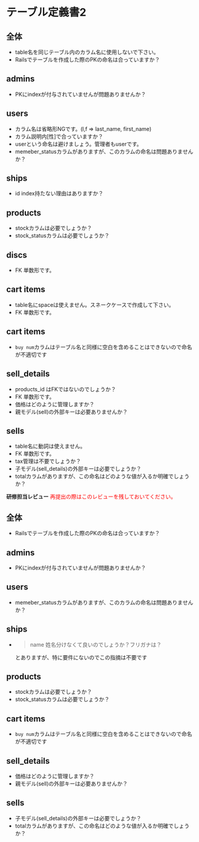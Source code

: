 # テーブル定義書2
## 全体
- table名を同じテーブル内のカラム名に使用しないで下さい。
- Railsでテーブルを作成した際のPKの命名は合っていますか？

## admins
- PKにindexが付与されていませんが問題ありませんか？

## users
- カラム名は省略形NGです。(l,f => last_name, first_name)
- カラム説明内[性]で合っていますか？
- userという命名は避けましょう。管理者もuserです。
- memeber_statusカラムがありますが、このカラムの命名は問題ありませんか？

## ships
- id index持たない理由はありますか？

## products
- stockカラムは必要でしょうか？
- stock_statusカラムは必要でしょうか？

## discs
- FK 単数形です。

## cart items
- table名にspaceは使えません。スネークケースで作成して下さい。
- FK 単数形です。
## cart items
- `buy num`カラムはテーブル名と同様に空白を含めることはできないので命名が不適切です

## sell_details
- products_id はFKではないのでしょうか？
- FK 単数形です。
- 価格はどのように管理しますか？
- 親モデル(sell)の外部キーは必要ありませんか？

## sells 
- table名に動詞は使えません。
- FK 単数形です。
- tax管理は不要でしょうか？
- 子モデル(sell_details)の外部キーは必要でしょうか？
- totalカラムがありますが、この命名はどのような値が入るか明確でしょうか？


**研修担当レビュー**
<font color="Red">再提出の際はこのレビューを残しておいてください。</font>

## 全体
- Railsでテーブルを作成した際のPKの命名は合っていますか？

## admins
- PKにindexが付与されていませんが問題ありませんか？

## users
- memeber_statusカラムがありますが、このカラムの命名は問題ありませんか？

## ships
- > name 姓名分けなくて良いのでしょうか？フリガナは？

  とありますが、特に要件にないのでこの指摘は不要です

## products
- stockカラムは必要でしょうか？
- stock_statusカラムは必要でしょうか？

## cart items
- `buy num`カラムはテーブル名と同様に空白を含めることはできないので命名が不適切です

## sell_details
- 価格はどのように管理しますか？
- 親モデル(sell)の外部キーは必要ありませんか？

## sells
- 子モデル(sell_details)の外部キーは必要でしょうか？
- totalカラムがありますが、この命名はどのような値が入るか明確でしょうか？
